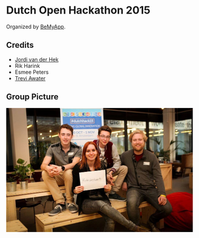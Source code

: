 # Dutch Open Hackathon 2015
Organized by [BeMyApp](http://events.bemyapp.com/).

## Credits
 - [Jordi van der Hek](http://www.jordivanderhek.com/)
 - Rik Harink
 - Esmee Peters
 - [Trevi Awater](https://awatertrevi.github.io/)

## Group Picture
![](https://raw.githubusercontent.com/awatertrevi/hackathons/master/Dutch%20Open%20Hackathon/2015/photos/everyone.jpg)
